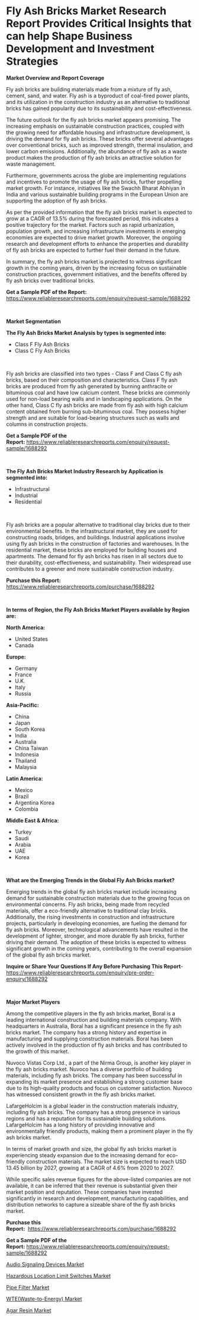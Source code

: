 <p><h1>Fly Ash Bricks Market Research Report Provides Critical Insights that can help Shape Business Development and Investment Strategies</h1></p><p><strong>Market Overview and Report Coverage</strong></p>
<p><p>Fly ash bricks are building materials made from a mixture of fly ash, cement, sand, and water. Fly ash is a byproduct of coal-fired power plants, and its utilization in the construction industry as an alternative to traditional bricks has gained popularity due to its sustainability and cost-effectiveness. </p><p>The future outlook for the fly ash bricks market appears promising. The increasing emphasis on sustainable construction practices, coupled with the growing need for affordable housing and infrastructure development, is driving the demand for fly ash bricks. These bricks offer several advantages over conventional bricks, such as improved strength, thermal insulation, and lower carbon emissions. Additionally, the abundance of fly ash as a waste product makes the production of fly ash bricks an attractive solution for waste management.</p><p>Furthermore, governments across the globe are implementing regulations and incentives to promote the usage of fly ash bricks, further propelling market growth. For instance, initiatives like the Swachh Bharat Abhiyan in India and various sustainable building programs in the European Union are supporting the adoption of fly ash bricks.</p><p>As per the provided information that the fly ash bricks market is expected to grow at a CAGR of 13.5% during the forecasted period, this indicates a positive trajectory for the market. Factors such as rapid urbanization, population growth, and increasing infrastructure investments in emerging economies are expected to drive market growth. Moreover, the ongoing research and development efforts to enhance the properties and durability of fly ash bricks are expected to further fuel their demand in the future.</p><p>In summary, the fly ash bricks market is projected to witness significant growth in the coming years, driven by the increasing focus on sustainable construction practices, government initiatives, and the benefits offered by fly ash bricks over traditional bricks.</p></p>
<p><strong>Get a Sample PDF of the Report:</strong> <a href="https://www.reliableresearchreports.com/enquiry/request-sample/1688292">https://www.reliableresearchreports.com/enquiry/request-sample/1688292</a></p>
<p>&nbsp;</p>
<p><strong>Market Segmentation</strong></p>
<p><strong>The Fly Ash Bricks Market Analysis by types is segmented into:</strong></p>
<p><ul><li>Class F Fly Ash Bricks</li><li>Class C Fly Ash Bricks</li></ul></p>
<p>&nbsp;</p>
<p><p>Fly ash bricks are classified into two types - Class F and Class C fly ash bricks, based on their composition and characteristics. Class F fly ash bricks are produced from fly ash generated by burning anthracite or bituminous coal and have low calcium content. These bricks are commonly used for non-load bearing walls and in landscaping applications. On the other hand, Class C fly ash bricks are made from fly ash with high calcium content obtained from burning sub-bituminous coal. They possess higher strength and are suitable for load-bearing structures such as walls and columns in construction projects.</p></p>
<p><strong>Get a Sample PDF of the Report:</strong>&nbsp;<a href="https://www.reliableresearchreports.com/enquiry/request-sample/1688292">https://www.reliableresearchreports.com/enquiry/request-sample/1688292</a></p>
<p>&nbsp;</p>
<p><strong>The Fly Ash Bricks Market Industry Research by Application is segmented into:</strong></p>
<p><ul><li>Infrastructural</li><li>Industrial</li><li>Residential</li></ul></p>
<p>&nbsp;</p>
<p><p>Fly ash bricks are a popular alternative to traditional clay bricks due to their environmental benefits. In the infrastructural market, they are used for constructing roads, bridges, and buildings. Industrial applications involve using fly ash bricks in the construction of factories and warehouses. In the residential market, these bricks are employed for building houses and apartments. The demand for fly ash bricks has risen in all sectors due to their durability, cost-effectiveness, and sustainability. Their widespread use contributes to a greener and more sustainable construction industry.</p></p>
<p><strong>Purchase this Report:</strong>&nbsp; <a href="https://www.reliableresearchreports.com/purchase/1688292">https://www.reliableresearchreports.com/purchase/1688292</a></p>
<p>&nbsp;</p>
<p><strong>In terms of Region, the Fly Ash Bricks Market Players available by Region are:</strong></p>
<p>
    <p> <strong> North America: </strong>
        <ul>
            <li>United States</li>
            <li>Canada</li>
        </ul>
        </p> 
    <p> <strong> Europe: </strong>
        <ul>
            <li>Germany</li>
            <li>France</li>
            <li>U.K.</li>
            <li>Italy</li>
            <li>Russia</li>
        </ul>
        </p> 
    <p> <strong> Asia-Pacific: </strong>
        <ul>
            <li>China</li>
            <li>Japan</li>
            <li>South Korea</li>
            <li>India</li>
            <li>Australia</li>
            <li>China Taiwan</li>
            <li>Indonesia</li>
            <li>Thailand</li>
            <li>Malaysia</li>
        </ul>
        </p> 
    <p> <strong> Latin America: </strong>
        <ul>
            <li>Mexico</li>
            <li>Brazil</li>
            <li>Argentina Korea</li>
            <li>Colombia</li>
        </ul>
        </p> 
    <p> <strong> Middle East & Africa: </strong>
        <ul>
            <li>Turkey</li>
            <li>Saudi</li>
            <li>Arabia</li>
            <li>UAE</li>
            <li>Korea</li>
        </ul>
    </p>
    </p>
<p>&nbsp;</p>
<p><strong>What are the Emerging Trends in the Global Fly Ash Bricks market?</strong></p>
<p><p>Emerging trends in the global fly ash bricks market include increasing demand for sustainable construction materials due to the growing focus on environmental concerns. Fly ash bricks, being made from recycled materials, offer a eco-friendly alternative to traditional clay bricks. Additionally, the rising investments in construction and infrastructure projects, particularly in developing economies, are fueling the demand for fly ash bricks. Moreover, technological advancements have resulted in the development of lighter, stronger, and more durable fly ash bricks, further driving their demand. The adoption of these bricks is expected to witness significant growth in the coming years, contributing to the overall expansion of the global fly ash bricks market.</p></p>
<p><strong>Inquire or Share Your Questions If Any Before Purchasing This Report</strong>- <a href="https://www.reliableresearchreports.com/enquiry/pre-order-enquiry/1688292">https://www.reliableresearchreports.com/enquiry/pre-order-enquiry/1688292</a></p>
<p>&nbsp;</p>
<p><strong>Major Market Players</strong></p>
<p><p>Among the competitive players in the fly ash bricks market, Boral is a leading international construction and building materials company. With headquarters in Australia, Boral has a significant presence in the fly ash bricks market. The company has a strong history and expertise in manufacturing and supplying construction materials. Boral has been actively involved in the production of fly ash bricks and has contributed to the growth of this market.</p><p>Nuvoco Vistas Corp Ltd., a part of the Nirma Group, is another key player in the fly ash bricks market. Nuvoco has a diverse portfolio of building materials, including fly ash bricks. The company has been successful in expanding its market presence and establishing a strong customer base due to its high-quality products and focus on customer satisfaction. Nuvoco has witnessed consistent growth in the fly ash bricks market.</p><p>LafargeHolcim is a global leader in the construction materials industry, including fly ash bricks. The company has a strong presence in various regions and has a reputation for its sustainable building solutions. LafargeHolcim has a long history of providing innovative and environmentally friendly products, making them a prominent player in the fly ash bricks market.</p><p>In terms of market growth and size, the global fly ash bricks market is experiencing steady expansion due to the increasing demand for eco-friendly construction materials. The market size is expected to reach USD 13.45 billion by 2027, growing at a CAGR of 4.6% from 2020 to 2027.</p><p>While specific sales revenue figures for the above-listed companies are not available, it can be inferred that their revenue is substantial given their market position and reputation. These companies have invested significantly in research and development, manufacturing capabilities, and distribution networks to capture a sizeable share of the fly ash bricks market.</p></p>
<p><strong>Purchase this Report:</strong>&nbsp;&nbsp;<a href="https://www.reliableresearchreports.com/purchase/1688292">https://www.reliableresearchreports.com/purchase/1688292</a></p>
<p></p>
<p><strong>Get a Sample PDF of the Report:</strong>&nbsp;<a href="https://www.reliableresearchreports.com/enquiry/request-sample/1688292">https://www.reliableresearchreports.com/enquiry/request-sample/1688292</a></p>
<p><p><a href="https://medium.com/@sandyabbott2023/audio-signaling-devices-market-research-report-its-history-and-forecast-2023-to-2030-3ec736de2adf">Audio Signaling Devices Market</a></p><p><a href="https://medium.com/@cameronhuel/hazardous-location-limit-switches-market-outlook-industry-overview-and-forecast-2023-to-2030-6c42488f9934">Hazardous Location Limit Switches Market</a></p><p><a href="https://github.com/luckyshygirl/Market-Research-Report-List-1/blob/main/pipe-filter-market.md">Pipe Filter Market</a></p><p><a href="https://medium.com/@dianafisher1927/wte-waste-to-energy-market-the-key-to-successful-business-strategy-forecast-till-2030-9082c91126a6">WTE(Waste-to-Energy) Market</a></p><p><a href="https://github.com/gdfhhhj/Market-Research-Report-List-1/blob/main/agar-resin-market.md">Agar Resin Market</a></p></p>